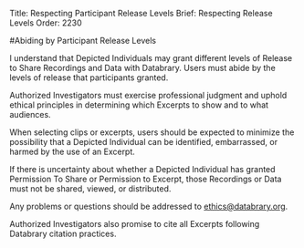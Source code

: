 Title: Respecting Participant Release Levels
Brief: Respecting Release Levels
Order: 2230

#Abiding by Participant Release Levels

I understand that Depicted Individuals may grant different levels of Release to Share Recordings and Data with Databrary. Users must abide by the levels of release that participants granted.

Authorized Investigators must exercise professional judgment and uphold ethical principles in determining which Excerpts to show and to what audiences.

When selecting clips or excerpts, users should be expected to minimize the possibility that a Depicted Individual can be identified, embarrassed, or harmed by the use of an Excerpt.

If there is uncertainty about whether a Depicted Individual has granted Permission To Share or Permission to Excerpt, those Recordings or Data must not be shared, viewed, or distributed. 

Any problems or questions should be addressed to ethics@databrary.org.

Authorized Investigators also promise to cite all Excerpts following Databrary citation practices.
